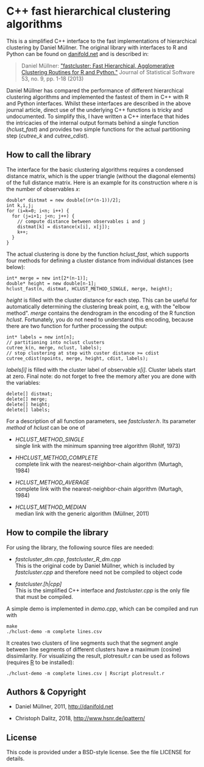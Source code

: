 C++ fast hierarchical clustering algorithms
===========================================

This is a simplified C++ interface to the fast implementations of hierarchical
clustering by Daniel Müllner. The original library with interfaces to R and
Python can be found on [danifold.net](http://danifold.net/fastcluster.html)
and is described in:

> Daniel Müllner: ["fastcluster: Fast Hierarchical, Agglomerative Clustering Routines for R and Python."](http://www.jstatsoft.org/v53/i09/)
> Journal of Statistical Software 53, no. 9, pp. 1-18 (2013)

Daniel Müllner has compared the performance of different hierarchical
clustering algorithms and implemented the fastest of them in C++ with R and
Python interfaces. Whilst these interfaces are described in the above journal
article, direct use of the underlying C++ functions is tricky
and undocumented. To simplify this, I have written a C++ interface that hides
the intricacies of the internal output formats behind a single function
(*hclust_fast*) and provides two simple functions for the actual partitioning
step (*cutree_k* and *cutree_cdist*).


How to call the library
-----------------------

The interface for the basic clustering algorithms requires a condensed
distance matrix, which is the upper triangle (without the diagonal elements)
of the full distance matrix. Here is an example for its construction where *n*
is the number of observables *x*:

    double* distmat = new double[(n*(n-1))/2];
    int k,i,j;
    for (i=k=0; i<n; i++) {
      for (j=i+1; j<n; j++) {
        // compute distance between observables i and j  
        distmat[k] = distance(x[i], x[j]);
        k++;
      }
    }

The actual clustering is done by the function *hclust_fast*, which supports
four methods for defining a cluster distance from individual distances
(see below):

    int* merge = new int[2*(n-1)];
    double* height = new double[n-1];
    hclust_fast(n, distmat, HCLUST_METHOD_SINGLE, merge, height);

*height* is filled with the cluster distance for each step. This can be useful 
for automatically determining the clustering break point, e.g, with the
"elbow method". *merge* contains the dendrogram in the encoding of the R
function *hclust*. Fortunately, you do not need to understand this encoding,
because there are two function for further processing the output:

    int* labels = new int[n];
    // partitioning into nclust clusters
    cutree_k(n, merge, nclust, labels);
    // stop clustering at step with custer distance >= cdist
    cutree_cdist(npoints, merge, height, cdist, labels);

*labels\[i\]* is filled with the cluster label of observable *x\[i\]*.
Cluster labels start at zero. Final note: do not forget to free the memory
after you are done with the variables:

    delete[] distmat;
    delete[] merge;
    delete[] height;
    delete[] labels;

For a description of all function parameters, see *fastcluster.h*.
Its parameter *method* of *hclust* can be one of

- *HCLUST_METHOD_SINGLE*  
  single link with the minimum spanning tree algorithm (Rohlf, 1973)

- *HHCLUST_METHOD_COMPLETE*  
  complete link with the nearest-neighbor-chain algorithm (Murtagh, 1984)

- *HCLUST_METHOD_AVERAGE*  
  complete link with the nearest-neighbor-chain algorithm (Murtagh, 1984)

- *HCLUST_METHOD_MEDIAN*  
  median link with the generic algorithm (Müllner, 2011)


How to compile the library
--------------------------

For using the library, the following source files are needed:

- *fastcluster\_dm.cpp*, *fastcluster\_R\_dm.cpp*  
  This is the original code by Daniel Müllner, which is included by
  *fastcluster.cpp* and therefore need not be compiled to object code

- *fastcluster.[h|cpp]*  
  This is the simplified C++ interface and *fastcluster.cpp* is the only
  file that must be compiled.

A simple demo is implemented in *demo.cpp*, which can be compiled and run with

    make
    ./hclust-demo -m complete lines.csv

It creates two clusters of line segments such that the segment angle between
line segments of different clusters have a maximum (cosine) dissimilarity.
For visualizing the result, plotresult.r can be used as follows
(requires [R](https://r-project.org/) to be installed):

    ./hclust-demo -m complete lines.csv | Rscript plotresult.r


Authors & Copyright
-------------------

- Daniel Müllner, 2011, <http://danifold.net>

- Christoph Dalitz, 2018, <http://www.hsnr.de/ipattern/>


License
-------

This code is provided under a BSD-style license.
See the file LICENSE for details.
